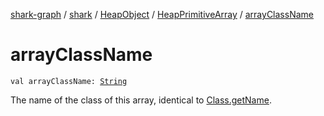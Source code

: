 [shark-graph](../../../index.md) / [shark](../../index.md) / [HeapObject](../index.md) / [HeapPrimitiveArray](index.md) / [arrayClassName](./array-class-name.md)

# arrayClassName

`val arrayClassName: `[`String`](https://kotlinlang.org/api/latest/jvm/stdlib/kotlin/-string/index.html)

The name of the class of this array, identical to [Class.getName](https://docs.oracle.com/javase/6/docs/api/java/lang/Class.html#getName()).

